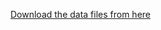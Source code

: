 [Download the data files from here](https://drive.google.com/drive/folders/1Y0ts5BbmGLXMe9WSRl_d-LI45MWEFa4o)
